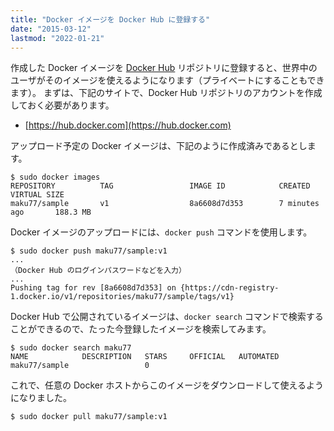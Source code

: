 ```yaml
---
title: "Docker イメージを Docker Hub に登録する"
date: "2015-03-12"
lastmod: "2022-01-21"
---
```


作成した Docker イメージを [Docker Hub](https://hub.docker.com) リポジトリに登録すると、世界中のユーザがそのイメージを使えるようになります（プライベートにすることもできます）。
まずは、下記のサイトで、Docker Hub リポジトリのアカウントを作成しておく必要があります。

- [https://hub.docker.com](https://hub.docker.com)

アップロード予定の Docker イメージは、下記のように作成済みであるとします。

```
$ sudo docker images
REPOSITORY          TAG                 IMAGE ID            CREATED             VIRTUAL SIZE
maku77/sample       v1                  8a6608d7d353        7 minutes ago       188.3 MB
```

Docker イメージのアップロードには、`docker push` コマンドを使用します。

```
$ sudo docker push maku77/sample:v1
...
（Docker Hub のログインパスワードなどを入力）
...
Pushing tag for rev [8a6608d7d353] on {https://cdn-registry-1.docker.io/v1/repositories/maku77/sample/tags/v1}
```

Docker Hub で公開されているイメージは、`docker search` コマンドで検索することができるので、たった今登録したイメージを検索してみます。

```
$ sudo docker search maku77
NAME            DESCRIPTION   STARS     OFFICIAL   AUTOMATED
maku77/sample                 0
```

これで、任意の Docker ホストからこのイメージをダウンロードして使えるようになりました。

```
$ sudo docker pull maku77/sample:v1
```

